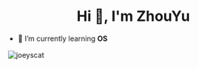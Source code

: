 <h1 align="center">Hi 👋, I'm ZhouYu</h1>


- 🌱 I’m currently learning **OS**



<p>&nbsp;<img align="center" src="https://github-readme-stats.vercel.app/api?username=joeyscat&show_icons=true&locale=en" alt="joeyscat" /></p>

